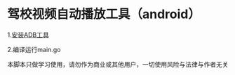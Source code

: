 # 驾校视频自动播放工具（android）


1.[安装ADB工具](https://github.com/wangshub/wechat_jump_game/wiki/Android-%E5%92%8C-iOS-%E6%93%8D%E4%BD%9C%E6%AD%A5%E9%AA%A4)

2.编译运行main.go

本脚本只做学习使用，请勿作为商业或其他用户，一切使用风险与法律与作者无关
